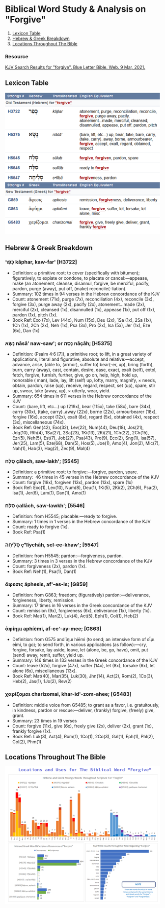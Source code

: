 # Biblical Word Study & Analysis on "Forgive"

1. [Lexicon Table](#01)
2. [Hebrew & Greek Breakdown](#02)
3. [Locations Throughout The Bible](#03)

### Resource

[KJV Search Results for "forgive". Blue Letter Bible. Web. 9 Mar, 2021.](https://www.blueletterbible.org//search/search.cfm?Criteria=forgive&t=KJV#s=s_primary_0_1)

## Lexicon Table <a name="01"></a>

![](https://github.com/alanoakes/forgiveness/raw/master/www/BLB_Lexicon.PNG)

## Hebrew & Greek Breakdown <a name="02"></a>

### כָּפַר kâphar, kaw-far' [H3722]
* Definition: a primitive root; to cover (specifically with bitumen); figuratively, to expiate or condone, to placate or cancel:—appease, make (an atonement, cleanse, disannul, forgive, be merciful, pacify, pardon, purge (away), put off, (make) reconcile(-liation).
* Summary: 102 times in 94 verses in the Hebrew concordance of the KJV
* Count: atonement (71x), purge (7x), reconciliation (4x), reconcile (3x), forgive (3x), purge away (2x), pacify (2x), atonement...made (2x), merciful (2x), cleansed (1x), disannulled (1x), appease (1x), put off (1x), pardon (1x), pitch (1x).
* Book Ref: Exo (7x), Lev (44x), Num (15x), Deu (2x), 1Sa (1x), 2Sa (1x), 1Ch (1x), 2Ch (2x), Neh (1x), Psa (3x), Pro (2x), Isa (5x), Jer (1x), Eze (6x), Dan (1x)

### נָשָׂא nâsâʼ naw-saw'; or נָסָה nâçâh; [H5375]
* Definition: (Psalm 4:6 [7]), a primitive root; to lift, in a great variety of applications, literal and figurative, absolute and relative:—accept, advance, arise, (able to, (armor), suffer to) bear(-er, up), bring (forth), burn, carry (away), cast, contain, desire, ease, exact, exalt (self), extol, fetch, forgive, furnish, further, give, go on, help, high, hold up, honorable ( man), lade, lay, lift (self) up, lofty, marry, magnify, × needs, obtain, pardon, raise (up), receive, regard, respect, set (up), spare, stir up, swear, take (away, up), × utterly, wear, yield.
* Summary: 654 times in 611 verses in the Hebrew concordance of the KJV
* Count: (bare, lift, etc...) up (219x), bear (115x), take (58x), bare (34x), carry (30x), (take, carry)..away (22x), borne (22x), armourbearer (18x), forgive (16x), accept (12x), exalt (8x), regard (5x), obtained (4x), respect (3x), miscellaneous (74x).
* Book Ref: Gen(42), Exo(32), Lev(22), Num(44), Deu(18), Jos(21), Jdg(10), Rth(4), 1Sa(27), 2Sa(23), 1Ki(13), 2Ki(21), 1Ch(22), 2Ch(15), Ezr(5), Neh(5), Est(7), Job(27), Psa(43), Pro(9), Ecc(2), Sng(1), Isa(57), Jer(25), Lam(5), Eze(68), Dan(5), Hos(5), Joe(1), Amo(4), Jon(2), Mic(7), Nah(1), Hab(3), Hag(2), Zec(9), Mal(4)

### סָלַח çâlach, saw-lakh'; [5545]
* Definition: a primitive root; to forgive:—forgive, pardon, spare.
* Summary:  46 times in 45 verses in the Hebrew concordance of the KJV
* Count: forgive (19x), forgiven (13x), pardon (13x), spare (1x)
* Book Ref: Exo(1), Lev(10), Num(8), Deu(1), 1Ki(5), 2Ki(2), 2Ch(6), Psa(2), Isa(1), Jer(6), Lam(1), Dan(1), Amo(1)

### סַלָּח çallâch, saw-lawkh'; [5546]
* Definition: from H5545; placable:—ready to forgive. 
* Summary: 1 times in 1 verses in the Hebrew concordance of the KJV
* Count: ready to forgive (1x).
* Book Ref: Psa(1)

### סְלִיחָה çᵉlîychâh, sel-ee-khaw'; [5547]
* Definition: from H5545; pardon:—forgiveness, pardon. 
* Summary: 3 times in 3 verses in the Hebrew concordance of the KJV
* Count: forgiveness (2x), pardon (1x). 
* Book Ref: Neh(1), Psa(1), Dan(1) 

### ἄφεσις áphesis, af'-es-is; [G859]
* Definition: from G863; freedom; (figuratively) pardon:—deliverance, forgiveness, liberty, remission. 
* Summary: 17 times in 16 verses in the Greek concordance of the KJV
* Count: remission (9x), forgiveness (6x), deliverance (1x), liberty (1x). 
* Book Ref: Mat(1), Mar(2), Luk(4), Act(5), Eph(1), Col(1), Heb(2) 

### ἀφίημι aphíēmi, af-ee'-ay-mee; [G863]
* Definition: from G575 and ἵημι híēmi (to send; an intensive form of εἶμι eîmi, to go); to send forth, in various applications (as follow):—cry, forgive, forsake, lay aside, leave, let (alone, be, go, have), omit, put (send) away, remit, suffer, yield up.
* Summary: 146 times in 133 verses in the Greek concordance of the KJV
* Count: leave (52x), forgive (47x), suffer (14x), let (8x), forsake (6x), let alone (6x), miscellaneous (13x). 
* Book Ref: Mat(40), Mar(35), Luk(30), Jhn(14), Act(2), Rom(2), 1Co(3), Heb(2), Jas(1), 1Jo(2), Rev(2) 

### χαρίζομαι charízomai, khar-id'-zom-ahee; [G5483]
* Definition: middle voice from G5485; to grant as a favor, i.e. gratuitously, in kindness, pardon or rescue:—deliver, (frankly) forgive, (freely) give, grant.
* Summary: 23 times in 19 verses
* Count: forgive (11x), give (6x), freely give (2x), deliver (2x), grant (1x), frankly forgive (1x).
* Book Ref: Luk(3), Act(4), Rom(1), 1Co(1), 2Co(3), Gal(1), Eph(1), Phl(2), Col(2), Phm(1)

## Locations Throughout The Bible <a name="03"></a>

![](https://github.com/alanoakes/forgiveness/raw/master/image_refs/Barcharts.png)
